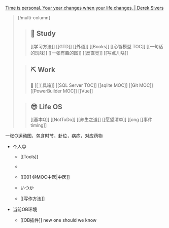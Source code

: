
[Time is personal. Your year changes when your life changes. | Derek Sivers](https://sive.rs/mny)


>[!multi-column]
>>
>> ## 🧭 Study
>> [[学习方法]] [[GTD]] 	[[外语]]
>> [[Books]]
>> [[心智模型 TOC]]
>> [[一句话的玩味]]
>> [[一张有趣的图]]
>> [[反直觉]]
>> [[写点儿啥]]
>
>> ## ⛏️ Work
>> 🧰 [[工具箱]]
>> [[SQL Server TOC]]
>> [[sqlite MOC]]
>> [[Git MOC]] 
>> [[PowerBuilder MOC]]
>> [[Vue]]
>> 
>
>> ## 😎 Life OS
>> [[基本Q]] [[NotToDo]] [[养生之道]]
>> [[愿望清单]]
>> [[ong
>> [[事件timing]]


一张○运动图，包含时节，卦位，病症，对应药物

- 个人😋

	- [[Tools]]
	- 

	- [[001 @MOC中医|中医]]
	- いつか
	- [[写作方法]]





- 当前OB环境
	- [[OB插件]]
new one should we know
